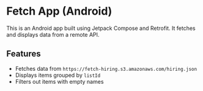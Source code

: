 # Fetch App (Android)

This is an Android app built using Jetpack Compose and Retrofit. It fetches and displays data from a remote API.

## Features
- Fetches data from `https://fetch-hiring.s3.amazonaws.com/hiring.json`
- Displays items grouped by `listId`
- Filters out items with empty names


